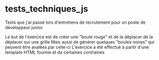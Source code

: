 # tests_techniques_js
Tests que j'ai passé lors d'entretiens de recrutement pour un poste de développeur junior.

Le but de l'exercice est de créer une "boule rouge" et de la déplacer de la déplacer sur une grille
Mais aussi de générer quelques "boules noires" qui peuvent être avalées par celle-ci
L'exercice a été effectué à partir d'une template HTML fournie et de certaines contraines
